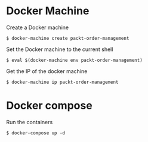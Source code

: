 # Docker Machine

Create a Docker machine
```
$ docker-machine create packt-order-management
```

Set the Docker machine to the current shell

```
$ eval $(docker-machine env packt-order-management)
```

Get the IP of the docker machine
```
$ docker-machine ip packt-order-management
```

# Docker compose
Run the containers
```
$ docker-compose up -d
```
